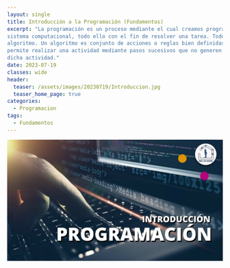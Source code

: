 ```yaml
---
layout: single
title: Introducción a la Programación (Fundamentos)
excerpt: "La programación es un proceso mediante el cual creamos programas que son ejecutados por un
sistema computacional, todo ello con el fin de resolver una tarea. Todo programa implementa un
algoritmo. Un algoritmo es conjunto de acciones o reglas bien definidas, ordenadas y finitas que
permite realizar una actividad mediante pasos sucesivos que no generen dudas a quien deba realizar
dicha actividad."
date: 2023-07-19
classes: wide
header:
  teaser: /assets/images/20230719/Introduccion.jpg
  teaser_home_page: true
categories:
  - Programacion
tags:
  - Fundamentos
---
```


![](/assets/images/20230719/Introduccion.jpg)
